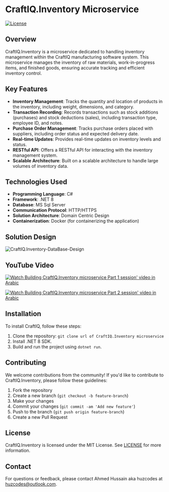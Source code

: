 # CraftIQ.Inventory Microservice

[![License](https://img.shields.io/badge/license-MIT-blue.svg)](https://opensource.org/licenses/MIT)

## Overview
CraftIQ.Inventory is a microservice dedicated to handling inventory management within the CraftIQ manufacturing software system. This microservice manages the inventory of raw materials, work-in-progress items, and finished goods, ensuring accurate tracking and efficient inventory control.

## Key Features

- **Inventory Management**: Tracks the quantity and location of products in the inventory, including weight, dimensions, and category.
- **Transaction Recording**: Records transactions such as stock additions (purchases) and stock deductions (sales), including transaction type, employee ID, and notes.
- **Purchase Order Management**: Tracks purchase orders placed with suppliers, including order status and expected delivery date.
- **Real-time Updates**: Provides real-time updates on inventory levels and status.
- **RESTful API**: Offers a RESTful API for interacting with the inventory management system.
- **Scalable Architecture**: Built on a scalable architecture to handle large volumes of inventory data.

## Technologies Used

- **Programming Language**: C#
- **Framework**: .NET 8
- **Database**: MS Sql Server
- **Communication Protocol**: HTTP/HTTPS
- **Solution Architecture**: Domain Centric Design
- **Containerization**: Docker (for containerizing the application)

## Solution Design

![CraftIQ.Inventory-DataBase-Design](https://github.com/huzcodes/CraftIQ.Inventory/assets/64107864/a252c69d-4182-4dea-945c-16f73064a888)


## YouTube Video 

[![Watch Building CraftIQ.Inventory microservice Part 1 session' video in Arabic](https://img.youtube.com/vi/YOUTUBE_VIDEO_ID_HERE/0.jpg)](https://www.youtube.com/watch?v=W6AVOZBkNX4)

[![Watch Building CraftIQ.Inventory microservice Part 2 session' video in Arabic](https://img.youtube.com/vi/YOUTUBE_VIDEO_ID_HERE/0.jpg)](https://www.youtube.com/watch?v=UymouaV0FNw)


## Installation

To install CraftIQ, follow these steps:

1. Clone the repository: `git clone url of CraftIQ.Inventory microservice`
2. Install .NET 8 SDK.
3. Build and run the project using `dotnet run`.

## Contributing

We welcome contributions from the community! If you'd like to contribute to CraftIQ.Inventory, please follow these guidelines:

1. Fork the repository
2. Create a new branch (`git checkout -b feature-branch`)
3. Make your changes
4. Commit your changes (`git commit -am 'Add new feature'`)
5. Push to the branch (`git push origin feature-branch`)
6. Create a new Pull Request

   
## License

CraftIQ.Inventory is licensed under the MIT License. See [LICENSE](LICENSE) for more information.

## Contact

For questions or feedback, please contact Ahmed Hussain aka huzcodes at huzcodes@outlook.com.

